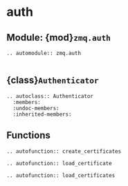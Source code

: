 # auth

## Module: {mod}`zmq.auth`

```{eval-rst}
.. automodule:: zmq.auth
```

```{currentmodule} zmq.auth
```

## {class}`Authenticator`

```{eval-rst}
.. autoclass:: Authenticator
  :members:
  :undoc-members:
  :inherited-members:

```

## Functions

```{eval-rst}
.. autofunction:: create_certificates
```

```{eval-rst}
.. autofunction:: load_certificate
```

```{eval-rst}
.. autofunction:: load_certificates
```
